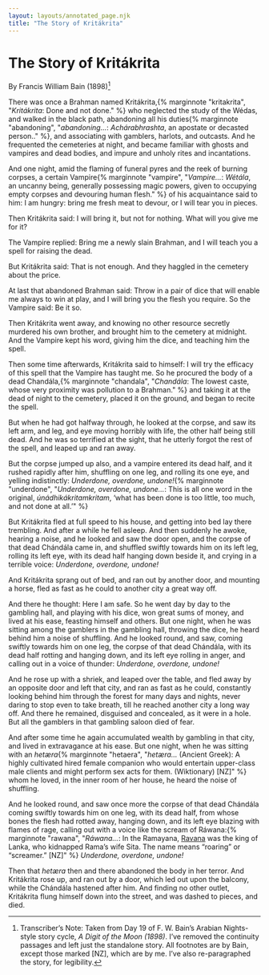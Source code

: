 ```yaml
---
layout: layouts/annotated_page.njk
title: "The Story of Kritákrita"
---
```

# The Story of Kritákrita
By Francis William Bain (1898)[^1]

[^1]: Transcriber’s Note: Taken from Day 19 of F. W. Bain’s Arabian Nights-style story cycle, *A Digit of the Moon (1898)*. I’ve removed the continuity passages and left just the standalone story. All footnotes are by Bain, except those marked [NZ], which are by me. I’ve also re-paragraphed the story, for legibility.

There was once a Brahman named Kritákrita,{% marginnote "kritakrita", "*Kritákrita*: Done and not done." %} who neglected the study of the Wédas, and walked in the black path, abandoning all his duties{% marginnote "abandoning", "*abandoning...*: *Achárabhrashta*, an apostate or decasted person.." %}, and associating with gamblers, harlots, and outcasts. And he frequented the cemeteries at night, and became familiar with ghosts and vampires and dead bodies, and impure and unholy rites and incantations.

And one night, amid the flaming of funeral pyres and the reek of burning corpses, a certain Vampire{% marginnote "vampire", "*Vampire…*: *Wétála*, an uncanny being, generally possessing magic powers, given to occupying empty corpses and devouring human flesh." %} of his acquaintance said to him: I am hungry: bring me fresh meat to devour, or I will tear you in pieces.

Then Kritákrita said: I will bring it, but not for nothing. What will you give me for it?

The Vampire replied: Bring me a newly slain Brahman, and I will teach you a spell for raising the dead.

But Kritákrita said: That is not enough. And they haggled in the cemetery about the price.

At last that abandoned Brahman said: Throw in a pair of dice that will enable me always to win at play, and I will bring you the flesh you require. So the Vampire said: Be it so.

Then Kritákrita went away, and knowing no other resource secretly murdered his own brother, and brought him to the cemetery at midnight. And the Vampire kept his word, giving him the dice, and teaching him the spell.

Then some time afterwards, Kritákrita said to himself: I will try the efficacy of this spell that the Vampire has taught me. So he procured the body of a dead Chandála,{% marginnote  "chandala", "*Chandála*: The lowest caste, whose very proximity was pollution to a Brahman." %} and taking it at the dead of night to the cemetery, placed it on the ground, and began to recite the spell.

But when he had got halfway through, he looked at the corpse, and saw its left arm, and leg, and eye moving horribly with life, the other half being still dead. And he was so terrified at the sight, that he utterly forgot the rest of the spell, and leaped up and ran away.

But the corpse jumped up also, and a vampire entered its dead half, and it rushed rapidly after him, shuffling on one leg, and rolling its one eye, and yelling indistinctly: *Underdone, overdone, undone!*{% marginnote "underdone", "*Underdone, overdone, undone…*: This is all one word in the original, *únádhikákritamkritam*, ‘what has been done is too little, too much, and not done at all.’" %}

But Kritákrita fled at full speed to his house, and getting into bed lay there trembling. And after a while he fell asleep. And then suddenly he awoke, hearing a noise, and he looked and saw the door open, and the corpse of that dead Chándála came in, and shuffled swiftly towards him on its left leg, rolling its left eye, with its dead half hanging down beside it, and crying in a terrible voice: *Underdone, overdone, undone!*

And Kritákrita sprang out of bed, and ran out by another door, and mounting a horse, fled as fast as he could to another city a great way off.

And there he thought: Here I am safe. So he went day by day to the gambling hall, and playing with his dice, won great sums of money, and lived at his ease, feasting himself and others. But one night, when he was sitting among the gamblers in the gambling hall, throwing the dice, he heard behind him a noise of shuffling. And he looked round, and saw, coming swiftly towards him on one leg, the corpse of that dead Chándála, with its dead half rotting and hanging down, and its left eye rolling in anger, and calling out in a voice of thunder: *Underdone, overdone, undone!*

And he rose up with a shriek, and leaped over the table, and fled away by an opposite door and left that city, and ran as fast as he could, constantly looking behind him through the forest for many days and nights, never daring to stop even to take breath, till he reached another city a long way off. And there he remained, disguised and concealed, as it were in a hole. But all the gamblers in that gambling saloon died of fear.

And after some time he again accumulated wealth by gambling in that city, and lived in extravagance at his ease. But one night, when he was sitting with an *hetæra*{% marginnote "hetaera", 
"*hetæra…* (Ancient Greek): A highly cultivated hired female companion who would entertain upper-class male clients and might perform sex acts for them. (Wiktionary) [NZ]" %} whom he loved, in the inner room of her house, he heard the noise of shuffling.

And he looked round, and saw once more the corpse of that dead Chándála coming swiftly towards him on one leg, with its dead half, from whose bones the flesh had rotted away, hanging down, and its left eye blazing with flames of rage, calling out with a voice like the scream of Ráwana:{% marginnote "rawana", "*Ráwana…*: In the Ramayana, [Ravana](https://en.wikipedia.org/wiki/Ravana) was the king of Lanka, who kidnapped Rama’s wife Sita. The name means “roaring” or “screamer.” [NZ]" %} *Underdone, overdone, undone!*

Then that *hetæra* then and there abandoned the body in her terror. And Kritákrita rose up, and ran out by a door, which led out upon the balcony, while the Chándála hastened after him. And finding no other outlet, Kritákrita flung himself down into the street, and was dashed to pieces, and died.
